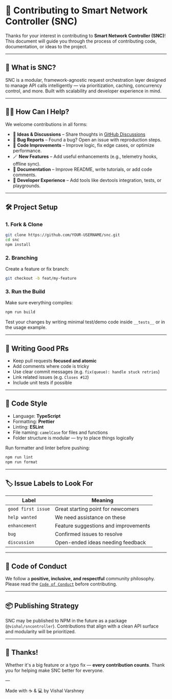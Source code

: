 # 🤝 Contributing to Smart Network Controller (SNC)

Thanks for your interest in contributing to **Smart Network Controller (SNC)**! This document will guide you through the process of contributing code, documentation, or ideas to the project.

---

## 🧱 What is SNC?

SNC is a modular, framework-agnostic request orchestration layer designed to manage API calls intelligently — via prioritization, caching, concurrency control, and more. Built with scalability and developer experience in mind.

---

## 🙋‍♀️ How Can I Help?

We welcome contributions in all forms:

- 🧠 **Ideas & Discussions** – Share thoughts in [GitHub Discussions](https://github.com/real-varshney/SNC/discussions)
- 🐛 **Bug Reports** – Found a bug? Open an issue with reproduction steps.
- 🧹 **Code Improvements** – Improve logic, fix edge cases, or optimize performance.
- 🪄 **New Features** – Add useful enhancements (e.g., telemetry hooks, offline sync).
- 📝 **Documentation** – Improve README, write tutorials, or add code comments.
- 🎨 **Developer Experience** – Add tools like devtools integration, tests, or playgrounds.

---

## 🛠 Project Setup

### 1. Fork & Clone

```bash
git clone https://github.com/YOUR-USERNAME/snc.git
cd snc
npm install
````

### 2. Branching

Create a feature or fix branch:

```bash
git checkout -b feat/my-feature
```

### 3. Run the Build

Make sure everything compiles:

```bash
npm run build
```

Test your changes by writing minimal test/demo code inside `__tests__` or in the usage example.

---

## 🧪 Writing Good PRs

* Keep pull requests **focused and atomic**
* Add comments where code is tricky
* Use clear commit messages (e.g. `fix(queue): handle stuck retries`)
* Link related issues (e.g. `Closes #12`)
* Include unit tests if possible

---

## 🧼 Code Style

* Language: **TypeScript**
* Formatting: **Prettier**
* Linting: **ESLint**
* File naming: `camelCase` for files and functions
* Folder structure is modular — try to place things logically

Run formatter and linter before pushing:

```bash
npm run lint
npm run format
```

---

## 🏷️ Issue Labels to Look For

| Label              | Meaning                              |
| ------------------ | ------------------------------------ |
| `good first issue` | Great starting point for newcomers   |
| `help wanted`      | We need assistance on these          |
| `enhancement`      | Feature suggestions and improvements |
| `bug`              | Confirmed issues to resolve          |
| `discussion`       | Open-ended ideas needing feedback    |

---

## 📢 Code of Conduct

We follow a **positive, inclusive, and respectful** community philosophy. Please read the [`Code of Conduct`](./CODE_OF_CONDUCT.md) before contributing.

---

## 📦 Publishing Strategy

SNC may be published to NPM in the future as a package (`@vishal/sncontroller`). Contributions that align with a clean API surface and modularity will be prioritized.

---

## 🙏 Thanks!

Whether it's a big feature or a typo fix — **every contribution counts**. Thank you for helping make SNC better for everyone.

—

Made with ☕️ & 💻 by Vishal Varshney
